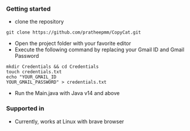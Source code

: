 ### Getting started

- clone the repository
```shell
git clone https://github.com/pratheepmm/CopyCat.git
```
- Open the project folder with your favorite editor
- Execute the following command by replacing your Gmail ID and Gmail Password  
```shell
mkdir Credentials && cd Credentials
touch credentials.txt
echo "YOUR_GMAIL_ID
YOUR_GMAIL_PASSWORD" > credentials.txt
```
- Run the Main.java with Java v14 and above

### Supported in

- Currently, works at Linux with brave browser